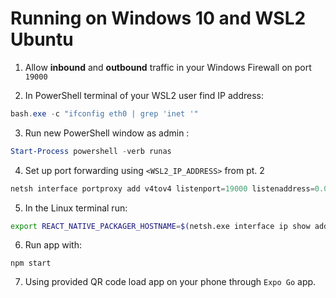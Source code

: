 # Running on Windows 10 and WSL2 Ubuntu

1. Allow __inbound__ and __outbound__ traffic in your Windows Firewall on port `19000`

2. In PowerShell terminal of your WSL2 user find IP address:
```powershell
bash.exe -c "ifconfig eth0 | grep 'inet '"
```

3. Run new PowerShell window as admin :
```powershell
Start-Process powershell -verb runas
```

4. Set up port forwarding using `<WSL2_IP_ADDRESS>` from pt. 2
```powershell
netsh interface portproxy add v4tov4 listenport=19000 listenaddress=0.0.0.0 connectport=19000 connectaddress=<WSL2_IP_ADDRESS>
```

5. In the Linux terminal run:
```bash
export REACT_NATIVE_PACKAGER_HOSTNAME=$(netsh.exe interface ip show address "Wi-Fi" | grep 'IP Address' | sed -r 's/^.*IP Address:\W*//')
```

6. Run app with:
```
npm start
```

7. Using provided QR code load app on your phone through `Expo Go` app.
